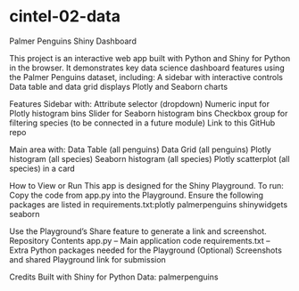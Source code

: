# cintel-02-data
Palmer Penguins Shiny Dashboard

This project is an interactive web app built with Python and Shiny for Python in the browser.
It demonstrates key data science dashboard features using the Palmer Penguins dataset, including:
A sidebar with interactive controls
Data table and data grid displays
Plotly and Seaborn charts

Features
Sidebar with:
Attribute selector (dropdown)
Numeric input for Plotly histogram bins
Slider for Seaborn histogram bins
Checkbox group for filtering species (to be connected in a future module)
Link to this GitHub repo


Main area with:
Data Table (all penguins)
Data Grid (all penguins)
Plotly histogram (all species)
Seaborn histogram (all species)
Plotly scatterplot (all species) in a card


How to View or Run
This app is designed for the Shiny Playground.
To run:
Copy the code from app.py into the Playground.
Ensure the following packages are listed in requirements.txt:plotly
palmerpenguins
shinywidgets
seaborn

Use the Playground’s Share feature to generate a link and screenshot.
Repository Contents
app.py – Main application code
requirements.txt – Extra Python packages needed for the Playground
(Optional) Screenshots and shared Playground link for submission


Credits
Built with Shiny for Python
Data: palmerpenguins
